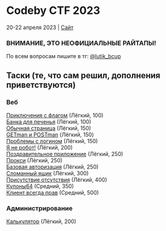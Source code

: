 # Codeby CTF 2023 #
20-22 апреля 2023 | <a href="https://event.codeby.games/" target="_blank">Сайт</a><br/>
### ВНИМАНИЕ, ЭТО НЕОФИЦИАЛЬНЫЕ РАЙТАПЫ! ###
По всем вопросам пишите в тг: [@lutik_bcup](https://t.me/lutik_bcup)<br/>
## Таски (те, что сам решил, дополнения приветствуются) ##

### Веб ###

[Приключения с флагом](tasks/web/adventures_with_flag) (Лёгкий, 100)<br/>
[Банка для печенья](tasks/web/cookie_jar) (Лёгкий, 100)<br/>
[Обычная страница](tasks/web/usual_page) (Лёгкий, 150)<br/>
[GETman и POSTman](tasks/web/getman_and_postman) (Лёгкий, 150)<br/>
[Проблемы с логином](tasks/web/problems_with_login) (Лёгкий, 150)<br/>
[Я не робот!](tasks/web/im_not_a_robot) (Лёгкий, 200)<br/>
[Поздравительное приложение](tasks/web/congrats_application) (Лёгкий, 250)<br/>
[Прокси](tasks/web/proxy) (Лёгкий, 250)<br/>
[Базовая авторизация](tasks/web/basic_auth) (Лёгкий, 250)<br/>
[Сломанный ящик](tasks/web/broken_box) (Лёгкий, 300)<br/>
[Присутствие отсутствия](tasks/web/presence_of_absence) (Лёгкий, 400)<br/>
[Купоны64](tasks/web/coupons64) (Средний, 350)<br/>
[Клиент всегда прав](tasks/web/customer_is_always_right) (Средний, 500)<br/>

### Администрирование ###

[Калькулятор](tasks/admin/calculator) (Лёгкий, 200)<br/>
